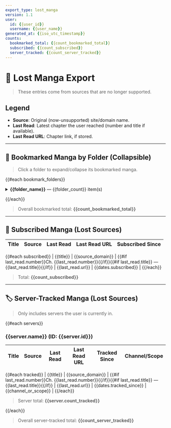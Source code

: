 ```yaml
---
export_type: lost_manga
version: 1.1
user:
  id: {{user_id}}
  username: {{user_name}}
generated_at: {{iso_utc_timestamp}}
counts:
  bookmarked_total: {{count_bookmarked_total}}
  subscribed: {{count_subscribed}}
  server_tracked: {{count_server_tracked}}
---
```


# 🧭 Lost Manga Export

> These entries come from sources that are no longer supported.

## Legend

- **Source**: Original (now-unsupported) site/domain name.
- **Last Read**: Latest chapter the user reached (number and title if available).
- **Last Read URL**: Chapter link, if stored.

---

## 📁 Bookmarked Manga by Folder (Collapsible)

> Click a folder to expand/collapse its bookmarked manga.

{{#each bookmark_folders}}
<details>
<summary><strong>{{folder_name}}</strong> — {{folder_count}} item(s)</summary>

| Title | Source | Last Read | Last Read URL |
|------:|:------:|:---------:|:-------------:|

{{#each items}}
| {{title}} | {{source_domain}} | {{#if last_read.number}}Ch. {{last_read.number}}{{/if}}{{#if last_read.title}} —
{{last_read.title}}{{/if}} | {{last_read.url}} |
{{/each}}

</details>

{{/each}}

> Overall bookmarked total: **{{count_bookmarked_total}}**

---

## 🔔 Subscribed Manga (Lost Sources)

| Title | Source | Last Read | Last Read URL | Subscribed Since |
|------:|:------:|:---------:|:-------------:|:----------------:|

{{#each subscribed}}
| {{title}} | {{source_domain}} | {{#if last_read.number}}Ch. {{last_read.number}}{{/if}}{{#if last_read.title}} —
{{last_read.title}}{{/if}} | {{last_read.url}} | {{dates.subscribed}} |
{{/each}}

> Total: **{{count_subscribed}}**

---

## 🏷️ Server-Tracked Manga (Lost Sources)

> Only includes servers the user is currently in.

{{#each servers}}

### {{server.name}} (ID: {{server.id}})

| Title | Source | Last Read | Last Read URL | Tracked Since | Channel/Scope |
|------:|:------:|:---------:|:-------------:|:-------------:|:-------------:|

{{#each tracked}}
| {{title}} | {{source_domain}} | {{#if last_read.number}}Ch. {{last_read.number}}{{/if}}{{#if last_read.title}} —
{{last_read.title}}{{/if}} | {{last_read.url}} | {{dates.tracked_since}} | {{channel_or_scope}} |
{{/each}}

> Server total: **{{server.count_tracked}}**

{{/each}}

> Overall server-tracked total: **{{count_server_tracked}}**
